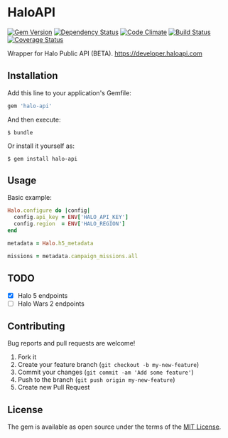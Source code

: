 # HaloAPI
[![Gem Version](https://badge.fury.io/rb/halo-api.svg)](https://badge.fury.io/rb/halo-api)
[![Dependency Status](https://gemnasium.com/badges/github.com/xarlybovi/halo-api.svg)](https://gemnasium.com/github.com/xarlybovi/halo-api)
[![Code Climate](https://codeclimate.com/github/xarlybovi/halo-api.png)](https://codeclimate.com/github/xarlybovi/halo-api)
[![Build Status](https://travis-ci.org/xarlybovi/halo-api.svg?branch=master)](https://travis-ci.org/xarlybovi/halo-api)
[![Coverage Status](https://coveralls.io/repos/github/xarlybovi/halo-api/badge.svg?branch=master)](https://coveralls.io/github/xarlybovi/halo-api?branch=master)

Wrapper for Halo Public API (BETA). https://developer.haloapi.com

## Installation

Add this line to your application's Gemfile:

```ruby
gem 'halo-api'
```

And then execute:

    $ bundle

Or install it yourself as:

    $ gem install halo-api

## Usage

Basic example:
````ruby
Halo.configure do |config|
  config.api_key = ENV['HALO_API_KEY']
  config.region  = ENV['HALO_REGION']
end
````

````ruby
metadata = Halo.h5_metadata

missions = metadata.campaign_missions.all

````

## TODO

- [x] Halo 5 endpoints
- [ ] Halo Wars 2 endpoints

## Contributing

Bug reports and pull requests are welcome!

1. Fork it
2. Create your feature branch (`git checkout -b my-new-feature`)
3. Commit your changes (`git commit -am 'Add some feature'`)
4. Push to the branch (`git push origin my-new-feature`)
5. Create new Pull Request

## License

The gem is available as open source under the terms of the [MIT License](http://opensource.org/licenses/MIT).
